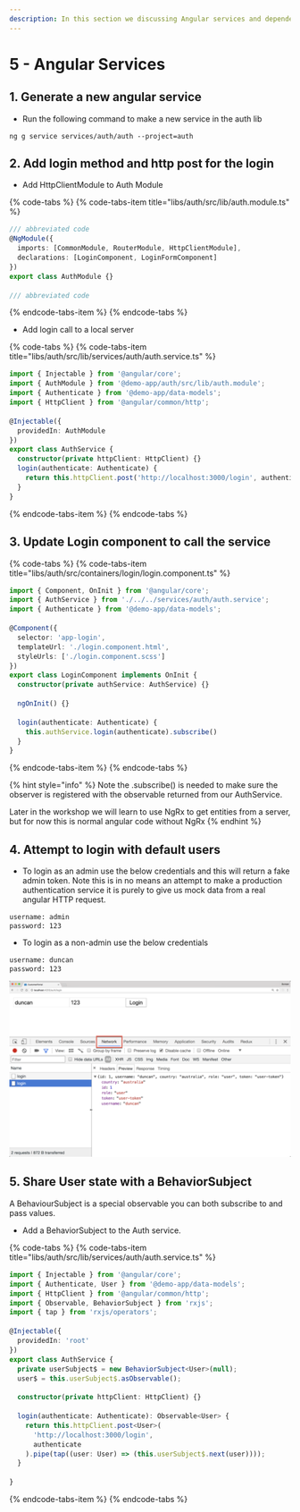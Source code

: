 ```yaml
---
description: In this section we discussing Angular services and dependency injection
---
```


# 5 - Angular Services

## 1. Generate a new angular service

* Run the following command to make a new service in the auth lib

```text
ng g service services/auth/auth --project=auth
```

## 2. Add login method and http post for the login

* Add HttpClientModule to Auth Module

{% code-tabs %}
{% code-tabs-item title="libs/auth/src/lib/auth.module.ts" %}
```typescript
/// abbreviated code
@NgModule({
  imports: [CommonModule, RouterModule, HttpClientModule],
  declarations: [LoginComponent, LoginFormComponent]
})
export class AuthModule {}

/// abbreviated code
```
{% endcode-tabs-item %}
{% endcode-tabs %}

* Add login call to a local server

{% code-tabs %}
{% code-tabs-item title="libs/auth/src/lib/services/auth/auth.service.ts" %}
```typescript
import { Injectable } from '@angular/core';
import { AuthModule } from '@demo-app/auth/src/lib/auth.module';
import { Authenticate } from '@demo-app/data-models';
import { HttpClient } from '@angular/common/http';

@Injectable({
  providedIn: AuthModule
})
export class AuthService {
  constructor(private httpClient: HttpClient) {}
  login(authenticate: Authenticate) {
    return this.httpClient.post('http://localhost:3000/login', authenticate);
  }
}
```
{% endcode-tabs-item %}
{% endcode-tabs %}

## 3. Update Login component to call the service

{% code-tabs %}
{% code-tabs-item title="libs/auth/src/containers/login/login.component.ts" %}
```typescript
import { Component, OnInit } from '@angular/core';
import { AuthService } from './../../services/auth/auth.service';
import { Authenticate } from '@demo-app/data-models';

@Component({
  selector: 'app-login',
  templateUrl: './login.component.html',
  styleUrls: ['./login.component.scss']
})
export class LoginComponent implements OnInit {
  constructor(private authService: AuthService) {}

  ngOnInit() {}

  login(authenticate: Authenticate) {
    this.authService.login(authenticate).subscribe()
  }
}
```
{% endcode-tabs-item %}
{% endcode-tabs %}

{% hint style="info" %}
Note the .subscribe\(\) is needed to make sure the observer is registered with the observable returned from our AuthService.

Later in the workshop we will learn to use NgRx to get entities from a server, but for now this is normal angular code without NgRx
{% endhint %}

## 4. Attempt to login with default users

* To login as an admin use the below credentials and this will return a fake admin token. Note this is in no means an attempt to make a production authentication service it is purely to give us mock data from a real angular HTTP request.

```text
username: admin
password: 123
```

* To login as a non-admin use the below credentials

```text
username: duncan
password: 123
```

![Chrome Devtools](../.gitbook/assets/image%20%2813%29.png)

## 5. Share User state with a BehaviorSubject

A BehaviourSubject is a special observable you can both subscribe to and pass values.

* Add a BehaviorSubject to the Auth service.

{% code-tabs %}
{% code-tabs-item title="libs/auth/src/lib/services/auth/auth.service.ts" %}
```typescript
import { Injectable } from '@angular/core';
import { Authenticate, User } from '@demo-app/data-models';
import { HttpClient } from '@angular/common/http';
import { Observable, BehaviorSubject } from 'rxjs';
import { tap } from 'rxjs/operators';

@Injectable({
  providedIn: 'root'
})
export class AuthService {
  private userSubject$ = new BehaviorSubject<User>(null);
  user$ = this.userSubject$.asObservable();

  constructor(private httpClient: HttpClient) {}

  login(authenticate: Authenticate): Observable<User> {
    return this.httpClient.post<User>(
      'http://localhost:3000/login',
      authenticate
    ).pipe(tap((user: User) => (this.userSubject$.next(user))));
  }

}

```
{% endcode-tabs-item %}
{% endcode-tabs %}

